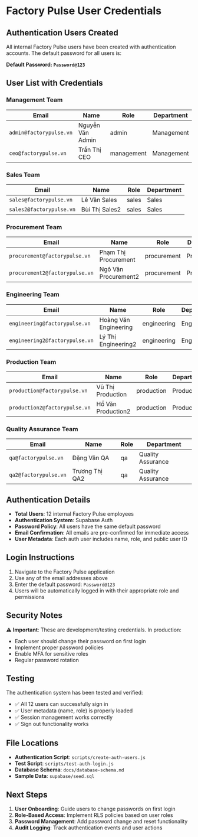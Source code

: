 # Factory Pulse User Credentials

## Authentication Users Created

All internal Factory Pulse users have been created with authentication accounts. The default password for all users is:

**Default Password: `Password@123`**

## User List with Credentials

### Management Team
| Email                   | Name             | Role       | Department |
| ----------------------- | ---------------- | ---------- | ---------- |
| `admin@factorypulse.vn` | Nguyễn Văn Admin | admin      | Management |
| `ceo@factorypulse.vn`   | Trần Thị CEO     | management | Management |

### Sales Team
| Email                    | Name           | Role  | Department |
| ------------------------ | -------------- | ----- | ---------- |
| `sales@factorypulse.vn`  | Lê Văn Sales   | sales | Sales      |
| `sales2@factorypulse.vn` | Bùi Thị Sales2 | sales | Sales      |

### Procurement Team
| Email                          | Name                 | Role        | Department  |
| ------------------------------ | -------------------- | ----------- | ----------- |
| `procurement@factorypulse.vn`  | Phạm Thị Procurement | procurement | Procurement |
| `procurement2@factorypulse.vn` | Ngô Văn Procurement2 | procurement | Procurement |

### Engineering Team
| Email                          | Name                  | Role        | Department  |
| ------------------------------ | --------------------- | ----------- | ----------- |
| `engineering@factorypulse.vn`  | Hoàng Văn Engineering | engineering | Engineering |
| `engineering2@factorypulse.vn` | Lý Thị Engineering2   | engineering | Engineering |

### Production Team
| Email                         | Name               | Role       | Department |
| ----------------------------- | ------------------ | ---------- | ---------- |
| `production@factorypulse.vn`  | Vũ Thị Production  | production | Production |
| `production2@factorypulse.vn` | Hồ Văn Production2 | production | Production |

### Quality Assurance Team
| Email                 | Name           | Role | Department        |
| --------------------- | -------------- | ---- | ----------------- |
| `qa@factorypulse.vn`  | Đặng Văn QA    | qa   | Quality Assurance |
| `qa2@factorypulse.vn` | Trương Thị QA2 | qa   | Quality Assurance |

## Authentication Details

- **Total Users**: 12 internal Factory Pulse employees
- **Authentication System**: Supabase Auth
- **Password Policy**: All users have the same default password
- **Email Confirmation**: All emails are pre-confirmed for immediate access
- **User Metadata**: Each auth user includes name, role, and public user ID

## Login Instructions

1. Navigate to the Factory Pulse application
2. Use any of the email addresses above
3. Enter the default password: `Password@123`
4. Users will be automatically logged in with their appropriate role and permissions

## Security Notes

⚠️ **Important**: These are development/testing credentials. In production:
- Each user should change their password on first login
- Implement proper password policies
- Enable MFA for sensitive roles
- Regular password rotation

## Testing

The authentication system has been tested and verified:
- ✅ All 12 users can successfully sign in
- ✅ User metadata (name, role) is properly loaded
- ✅ Session management works correctly
- ✅ Sign out functionality works

## File Locations

- **Authentication Script**: `scripts/create-auth-users.js`
- **Test Script**: `scripts/test-auth-login.js`
- **Database Schema**: `docs/database-schema.md`
- **Sample Data**: `supabase/seed.sql`

## Next Steps

1. **User Onboarding**: Guide users to change passwords on first login
2. **Role-Based Access**: Implement RLS policies based on user roles
3. **Password Management**: Add password change and reset functionality
4. **Audit Logging**: Track authentication events and user actions
